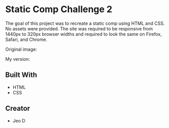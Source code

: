 # Static Comp Challenge 2
The goal of this project was to recreate a static comp using HTML and CSS. No assets were provided. The site was required to be responsive from 1440px to 320px browser widths and required to look the same on Firefox, Safari, and Chrome.

Original image:


My version:
## Built With
* HTML
* CSS

## Creator
* Jeo D
